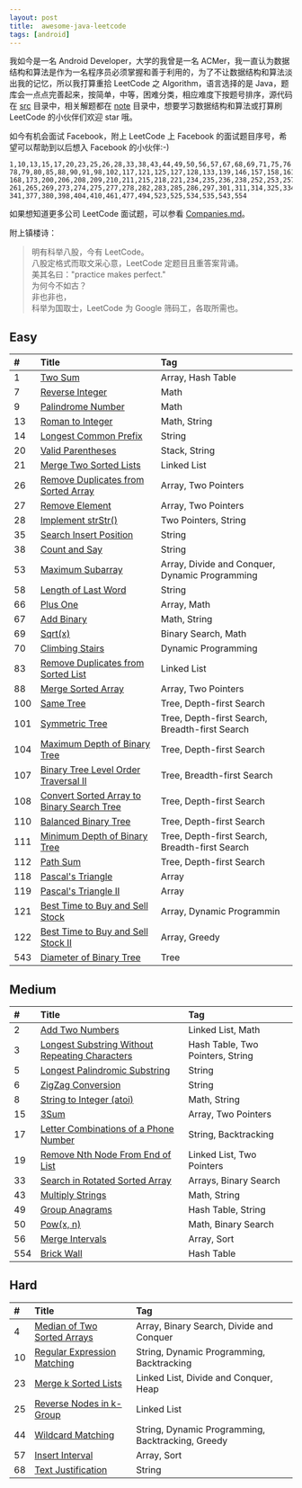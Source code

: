 ```yaml
---
layout: post
title:  awesome-java-leetcode
tags: [android]
---
```


我如今是一名 Android Developer，大学的我曾是一名 ACMer，我一直认为数据结构和算法是作为一名程序员必须掌握和善于利用的，为了不让数据结构和算法淡出我的记忆，所以我打算重拾 LeetCode 之 Algorithm，语言选择的是 Java，题库会一点点完善起来，按简单，中等，困难分类，相应难度下按题号排序，源代码在 [src][src] 目录中，相关解题都在 [note][note] 目录中，想要学习数据结构和算法或打算刷 LeetCode 的小伙伴们欢迎 star 哦。

如今有机会面试 Facebook，附上 LeetCode 上 Facebook 的面试题目序号，希望可以帮助到以后想入 Facebook 的小伙伴:-)

```
1,10,13,15,17,20,23,25,26,28,33,38,43,44,49,50,56,57,67,68,69,71,75,76
78,79,80,85,88,90,91,98,102,117,121,125,127,128,133,139,146,157,158,161
168,173,200,206,208,209,210,211,215,218,221,234,235,236,238,252,253,257
261,265,269,273,274,275,277,278,282,283,285,286,297,301,311,314,325,334
341,377,380,398,404,410,461,477,494,523,525,534,535,543,554
```

如果想知道更多公司 LeetCode 面试题，可以参看 [Companies.md][companies]。

附上镇楼诗：

> 明有科举八股，今有 LeetCode。  
> 八股定格式而取文采心意，LeetCode 定题目且重答案背诵。  
> 美其名曰："practice makes perfect."  
> 为何今不如古？  
> 非也非也，  
> 科举为国取士，LeetCode 为 Google 筛码工，各取所需也。  


## Easy

| #    | Title                                    | Tag                                      |
| :--- | :--------------------------------------- | :--------------------------------------- |
| 1    | [Two Sum][001]                           | Array, Hash Table                        |
| 7    | [Reverse Integer][007]                   | Math                                     |
| 9    | [Palindrome Number][009]                 | Math                                     |
| 13   | [Roman to Integer][013]                  | Math, String                             |
| 14   | [Longest Common Prefix][014]             | String                                   |
| 20   | [Valid Parentheses][020]                 | Stack, String                            |
| 21   | [Merge Two Sorted Lists][021]            | Linked List                              |
| 26   | [Remove Duplicates from Sorted Array][026] | Array, Two Pointers                      |
| 27   | [Remove Element][027]                    | Array, Two Pointers                      |
| 28   | [Implement strStr()][028]                | Two Pointers, String                     |
| 35   | [Search Insert Position][035]            | String                                   |
| 38   | [Count and Say][038]                     | String                                   |
| 53   | [Maximum Subarray][053]                  | Array, Divide and Conquer, Dynamic Programming |
| 58   | [Length of Last Word][058]               | String                                   |
| 66   | [Plus One][066]                          | Array, Math                              |
| 67   | [Add Binary][067]                        | Math, String                             |
| 69   | [Sqrt(x)][069]                           | Binary Search, Math                      |
| 70   | [Climbing Stairs][070]                   | Dynamic Programming                      |
| 83   | [Remove Duplicates from Sorted List][083] | Linked List                              |
| 88   | [Merge Sorted Array][088]                | Array, Two Pointers                      |
| 100  | [Same Tree][100]                         | Tree, Depth-first Search                 |
| 101  | [Symmetric Tree][101]                    | Tree, Depth-first Search, Breadth-first Search |
| 104  | [Maximum Depth of Binary Tree][104]      | Tree, Depth-first Search                 |
| 107  | [Binary Tree Level Order Traversal II][107] | Tree, Breadth-first Search               |
| 108  | [Convert Sorted Array to Binary Search Tree][108] | Tree, Depth-first Search                 |
| 110  | [Balanced Binary Tree][110]              | Tree, Depth-first Search                 |
| 111  | [Minimum Depth of Binary Tree][111]      | Tree, Depth-first Search, Breadth-first Search |
| 112  | [Path Sum][112]                          | Tree, Depth-first Search                 |
| 118  | [Pascal's Triangle][118]                 | Array                                    |
| 119  | [Pascal's Triangle II][119]              | Array                                    |
| 121  | [Best Time to Buy and Sell Stock][121]   | Array, Dynamic Programmin                |
| 122  | [Best Time to Buy and Sell Stock II][122] | Array, Greedy                            |
| 543  | [Diameter of Binary Tree][543]           | Tree                                     |


## Medium

| #    | Title                                    | Tag                              |
| :--- | :--------------------------------------- | :------------------------------- |
| 2    | [Add Two Numbers][002]                   | Linked List, Math                |
| 3    | [Longest Substring Without Repeating Characters][003] | Hash Table, Two Pointers, String |
| 5    | [Longest Palindromic Substring][005]     | String                           |
| 6    | [ZigZag Conversion][006]                 | String                           |
| 8    | [String to Integer (atoi)][008]          | Math, String                     |
| 15   | [3Sum][015]                              | Array, Two Pointers              |
| 17   | [Letter Combinations of a Phone Number][017] | String, Backtracking             |
| 19   | [Remove Nth Node From End of List][019]  | Linked List, Two Pointers        |
| 33   | [Search in Rotated Sorted Array][033]    | Arrays, Binary Search            |
| 43   | [Multiply Strings][043]                  | Math, String                     |
| 49   | [Group Anagrams][049]                    | Hash Table, String               |
| 50   | [Pow(x, n)][050]                         | Math, Binary Search              |
| 56   | [Merge Intervals][056]                   | Array, Sort                      |
| 554  | [Brick Wall][554]                        | Hash Table                       |


## Hard

| #    | Title                              | Tag                                      |
| :--- | :--------------------------------- | :--------------------------------------- |
| 4    | [Median of Two Sorted Arrays][004] | Array, Binary Search, Divide and Conquer |
| 10   | [Regular Expression Matching][010] | String, Dynamic Programming, Backtracking |
| 23   | [Merge k Sorted Lists][023]        | Linked List, Divide and Conquer, Heap    |
| 25   | [Reverse Nodes in k-Group][025]    | Linked List                              |
| 44   | [Wildcard Matching][044]           | String, Dynamic Programming, Backtracking, Greedy |
| 57   | [Insert Interval][057]             | Array, Sort                              |
| 68   | [Text Justification][068]          | String                                   |




[src]: https://github.com/zteman/awesome-java-leetcode/tree/master/src
[note]: https://github.com/zteman/awesome-java-leetcode/tree/master/note
[companies]: https://github.com/zteman/awesome-java-leetcode/blob/master/Companies.md

[001]: https://github.com/zteman/awesome-java-leetcode/blob/master/note/001/README.md
[007]: https://github.com/zteman/awesome-java-leetcode/blob/master/note/007/README.md
[009]: https://github.com/zteman/awesome-java-leetcode/blob/master/note/009/README.md
[013]: https://github.com/zteman/awesome-java-leetcode/blob/master/note/013/README.md
[014]: https://github.com/zteman/awesome-java-leetcode/blob/master/note/014/README.md
[020]: https://github.com/zteman/awesome-java-leetcode/blob/master/note/020/README.md
[021]: https://github.com/zteman/awesome-java-leetcode/blob/master/note/021/README.md
[026]: https://github.com/zteman/awesome-java-leetcode/blob/master/note/026/README.md
[027]: https://github.com/zteman/awesome-java-leetcode/blob/master/note/027/README.md
[028]: https://github.com/zteman/awesome-java-leetcode/blob/master/note/028/README.md
[035]: https://github.com/zteman/awesome-java-leetcode/blob/master/note/035/README.md
[038]: https://github.com/zteman/awesome-java-leetcode/blob/master/note/038/README.md
[053]: https://github.com/zteman/awesome-java-leetcode/blob/master/note/053/README.md
[058]: https://github.com/zteman/awesome-java-leetcode/blob/master/note/058/README.md
[066]: https://github.com/zteman/awesome-java-leetcode/blob/master/note/066/README.md
[067]: https://github.com/zteman/awesome-java-leetcode/blob/master/note/067/README.md
[069]: https://github.com/zteman/awesome-java-leetcode/blob/master/note/069/README.md
[070]: https://github.com/zteman/awesome-java-leetcode/blob/master/note/070/README.md
[083]: https://github.com/zteman/awesome-java-leetcode/blob/master/note/083/README.md
[088]: https://github.com/zteman/awesome-java-leetcode/blob/master/note/088/README.md
[100]: https://github.com/zteman/awesome-java-leetcode/blob/master/note/100/README.md
[101]: https://github.com/zteman/awesome-java-leetcode/blob/master/note/101/README.md
[104]: https://github.com/zteman/awesome-java-leetcode/blob/master/note/104/README.md
[107]: https://github.com/zteman/awesome-java-leetcode/blob/master/note/107/README.md
[108]: https://github.com/zteman/awesome-java-leetcode/blob/master/note/108/README.md
[110]: https://github.com/zteman/awesome-java-leetcode/blob/master/note/110/README.md
[111]: https://github.com/zteman/awesome-java-leetcode/blob/master/note/111/README.md
[112]: https://github.com/zteman/awesome-java-leetcode/blob/master/note/112/README.md
[118]: https://github.com/zteman/awesome-java-leetcode/blob/master/note/118/README.md
[119]: https://github.com/zteman/awesome-java-leetcode/blob/master/note/119/README.md
[121]: https://github.com/zteman/awesome-java-leetcode/blob/master/note/121/README.md
[122]: https://github.com/zteman/awesome-java-leetcode/blob/master/note/122/README.md
[543]: https://github.com/zteman/awesome-java-leetcode/blob/master/note/543/README.md

[002]: https://github.com/zteman/awesome-java-leetcode/blob/master/note/002/README.md
[003]: https://github.com/zteman/awesome-java-leetcode/blob/master/note/003/README.md
[005]: https://github.com/zteman/awesome-java-leetcode/blob/master/note/005/README.md
[006]: https://github.com/zteman/awesome-java-leetcode/blob/master/note/006/README.md
[008]: https://github.com/zteman/awesome-java-leetcode/blob/master/note/008/README.md
[015]: https://github.com/zteman/awesome-java-leetcode/blob/master/note/015/README.md
[017]: https://github.com/zteman/awesome-java-leetcode/blob/master/note/017/README.md
[019]: https://github.com/zteman/awesome-java-leetcode/blob/master/note/019/README.md
[033]: https://github.com/zteman/awesome-java-leetcode/blob/master/note/033/README.md
[043]: https://github.com/zteman/awesome-java-leetcode/blob/master/note/043/README.md
[049]: https://github.com/zteman/awesome-java-leetcode/blob/master/note/049/README.md
[050]: https://github.com/zteman/awesome-java-leetcode/blob/master/note/050/README.md
[056]: https://github.com/zteman/awesome-java-leetcode/blob/master/note/056/README.md
[554]: https://github.com/zteman/awesome-java-leetcode/blob/master/note/554/README.md

[004]: https://github.com/zteman/awesome-java-leetcode/blob/master/note/004/README.md
[010]: https://github.com/zteman/awesome-java-leetcode/blob/master/note/010/README.md
[023]: https://github.com/zteman/awesome-java-leetcode/blob/master/note/023/README.md
[025]: https://github.com/zteman/awesome-java-leetcode/blob/master/note/025/README.md
[044]: https://github.com/zteman/awesome-java-leetcode/blob/master/note/044/README.md
[057]: https://github.com/zteman/awesome-java-leetcode/blob/master/note/057/README.md
[068]: https://github.com/zteman/awesome-java-leetcode/blob/master/note/068/README.md
